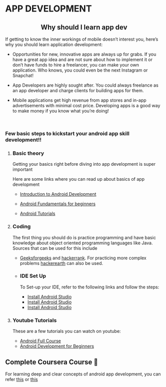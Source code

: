 # APP DEVELOPMENT

<h2 align="center">Why should I learn app dev </h1>
<p>If getting to know the inner workings of mobile doesn’t interest you, here’s why you should 
learn application development:</p>

* Opportunities for new, innovative apps are always up for grabs. If you have a great app 
idea and are not sure about how to implement it or don’t have funds to hire a freelancer, 
you can make your own application. Who knows, you could even be the next Instagram 
or Snapchat!

* App Developers are highly sought after. You could always freelance as an app 
developer and charge clients for building apps for them.

* Mobile applications get high revenue from app stores and in-app advertisements with 
minimal cost price. Developing apps is a good way to make money if you know what 
you’re doing!
<br>


<h3> Few basic steps to kickstart your android app skill development!! </h3>

<ol>
  <li> <h3>Basic theory</h3>
  <p> Getting your basics right 
before diving into app development is super important </p>
<p> Here are some links where you can read up about basics of app development </p>

* [Introduction to Android Development](https://www.geeksforgeeks.org/introduction-to-android-development/)

* [Android Fundamentals for beginners](https://www.geeksforgeeks.org/android-app-development-fundamentals-for-beginners)

* [Android Tutorials](https://www.javacodegeeks.com/android-tutorials)

</li>


<li> <h3>Coding</h3>
    <p>The first thing you should do is practice programming and have basic knowledge about object oriented programming languages like Java. Sources that can be used for this include </p>

* [Geeksforgeeks](https://www.geeksforgeeks.org/java/)  and [hackerrank](https://www.hackerrank.com/). For practicing more complex problems [hackerearth](https://www.hackerearth.com/) can also be used.
  
   </li>  

   <li><h3>IDE Set Up</h3>
    <p> To Set-up your IDE, refer to the following links and follow the steps:</p>

    * [Install Android Studio](https://developer.android.com/studio/install)
    * [Install Android Studio](https://www.geeksforgeeks.org/guide-to-install-and-set-up-android-studio/)
    * [Install Android Studio](https://www.youtube.com/watch?v=5LMRbAiRkdY)

 
 </li>

<li><h3>Youtube Tutorials</h3>
<p>These are a few tutorials you can watch on youtube:</p>

* [Android Full Course](https://www.youtube.com/watch?v=aS__9RbCyHg)
* [Android Development for Beginners](https://www.youtube.com/watch?v=fis26HvvDII)

</li>

  
</ol>

## Complete Coursera Course :book:

For learning deep and clear concepts of android app development, you can refer [this](https://www.coursera.org/specializations/android-app-development) or [this](https://www.coursera.org/learn/android-app)
